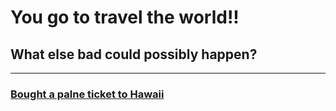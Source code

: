 # You go to travel the world!!
## What else bad could possibly happen?
---
### [Bought a palne ticket to Hawaii](../planecrash.md)